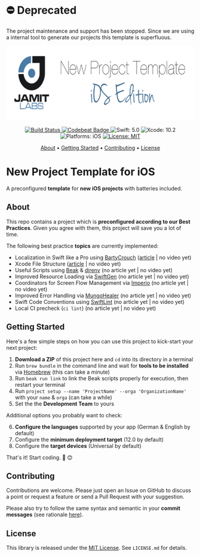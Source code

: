 # ⛔️ Deprecated
The project maintenance and support has been stopped. Since we are using a internal tool to generate our projects this template is superfluous.

<p align="center">
  <img src="https://raw.githubusercontent.com/JamitLabs/NewProjectTemplate-iOS/stable/Logo.png"
      width=650 height=200 alt="JamitLabs New Project Template iOS Edition">
</p>

<p align="center">
    <a href="https://app.bitrise.io/app/4e0ffcbee5191b5d">
        <img src="https://app.bitrise.io/app/4e0ffcbee5191b5d/status.svg?token=wwZogTBQSMYu1j6Bjhrm4g&branch=stable" alt="Build Status">
    </a>
    <a href="https://codebeat.co/projects/github-com-jamitlabs-newprojecttemplate-ios-stable">
        <img src="https://codebeat.co/badges/bffa8416-8267-4c88-bd07-07b18575d08e" alt="Codebeat Badge">
    </a>
    <img src="https://img.shields.io/badge/Swift-5.0-FFAC45.svg" alt="Swift: 5.0">
    <img src="https://img.shields.io/badge/Xcode-10.2-4598FF.svg" alt="Xcode: 10.2">
    <img src="https://img.shields.io/badge/Platforms-iOS-FF69B4.svg" alt="Platforms: iOS">
    <a href="https://github.com/JamitLabs/NewProjectTemplate-iOS/blob/stable/LICENSE.md">
				<img src="https://img.shields.io/badge/License-MIT-lightgrey.svg" alt="License: MIT">
    </a>
</p>

<p align="center">
    <a href="#about">About</a>
  • <a href="#getting-started">Getting Started</a>
  • <a href="#contributing">Contributing</a>
  • <a href="#license">License</a>
</p>

# New Project Template for iOS

A preconfigured **template** for **new iOS projects** with batteries included.


## About

This repo contains a project which is **preconfigured according to our Best Practices**. Given you agree with them, this project will save you a lot of time.

The following best practice **topics** are currently implemented:

- Localization in Swift like a Pro using [BartyCrouch](https://github.com/Flinesoft/BartyCrouch) ([article](https://medium.com/@Dschee/localization-in-swift-like-a-pro-48164203afe2) | no video yet)
- Xcode File Structure ([article](https://www.notion.so/jamitlabs/Xcode-File-Structure-201052f68e4f4108b44894b7afeb4776) | no video yet)
- Useful Scripts using [Beak](https://github.com/yonaskolb/Beak) & [direnv](https://github.com/direnv/direnv) (no article yet | no video yet)
- Improved Resource Loading via [SwiftGen](https://github.com/SwiftGen/SwiftGen) (no article yet | no video yet)
- Coordinators for Screen Flow Management via [Imperio](https://github.com/Flinesoft/Imperio) (no article yet | no video yet)
- Improved Error Handling via [MungoHealer](https://github.com/JamitLabs/MungoHealer) (no article yet | no video yet)
- Swift Code Conventions using [SwiftLint](https://github.com/realm/SwiftLint) (no article yet | no video yet)
- Local CI precheck (`ci lint`) (no article yet | no video yet)


## Getting Started

Here's a few simple steps on how you can use this project to kick-start your next project:

1. **Download a ZIP** of this project here and `cd` into its directory in a terminal
2. Run `brew bundle` in the command line and wait for **tools to be installed** via [Homebrew](https://brew.sh/) (this can take a minute)
3. Run `beak run link` to link the Beak scripts properly for execution, then restart your terminal
4. Run `project setup --name 'ProjectName' --orga 'OrganizationName'` with your `name` & `orga` (can take a while)
5. Set the the **Development Team** to yours

Additional options you probably want to check:

6. **Configure the languages** supported by your app (German & English by default)
7. Configure the **minimum deployment target** (12.0 by default)
8. Configure the **target devices** (Universal by default)

That's it! Start coding. 🎉 😊


## Contributing

Contributions are welcome. Please just open an Issue on GitHub to discuss a point or request a feature or send a Pull Request with your suggestion.

Please also try to follow the same syntax and semantic in your **commit messages** (see rationale [here](http://chris.beams.io/posts/git-commit/)).


## License
This library is released under the [MIT License](http://opensource.org/licenses/MIT). See `LICENSE.md` for details.
